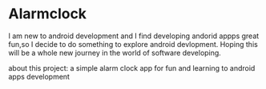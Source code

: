 Alarmclock
==========

I am new to android development and I find developing andorid appps great fun,so I decide to do something to explore android devlopment.
Hoping this will be a whole new journey in the world of software developing.

about this project:
a simple alarm clock app for fun and learning to android apps development 
